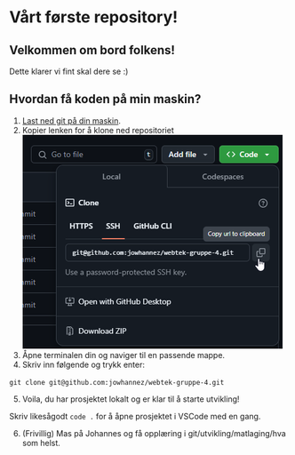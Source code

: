 # Vårt første repository!

## Velkommen om bord folkens!

Dette klarer vi fint skal dere se :)

## Hvordan få koden på min maskin?

1. [Last ned git på din maskin](https://git-scm.com/downloads).
2. Kopier lenken for å klone ned repositoriet
   ![alt text](./assets/image.png)
3. Åpne terminalen din og naviger til en passende mappe.
4. Skriv inn følgende og trykk enter:

```git clone git@github.com:jowhannez/webtek-gruppe-4.git```

5. Voila, du har prosjektet lokalt og er klar til å starte utvikling!

Skriv likesågodt ```code .``` for å åpne prosjektet i VSCode med en gang. 

6. (Frivillig) Mas på Johannes og få opplæring i git/utvikling/matlaging/hva som helst.